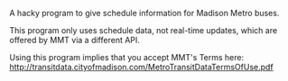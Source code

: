 A hacky program to give schedule information for Madison Metro buses.

This program only uses schedule data, not real-time updates, which are
offered by MMT via a different API.

Using this program implies that you accept MMT's Terms here:
http://transitdata.cityofmadison.com/MetroTransitDataTermsOfUse.pdf
